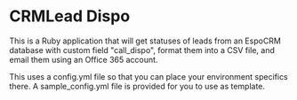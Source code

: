 # CRMLead Dispo
This is a Ruby application that will get statuses of leads from an EspoCRM database with custom field "call_dispo", format them into a CSV file, and email them using an Office 365 account.

This uses a config.yml file so that you can place your environment specifics there. A sample_config.yml file is provided for you to use as template.
